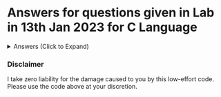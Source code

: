 # Answers for questions given in Lab in 13th Jan 2023 for C Language
<details>
  <summary>Answers (Click to Expand)</summary>
  
  * [Q1. Find the quotient and remainder](Lab1-Answers/lab1-1.c)
  * [Q2. Find the last digit of a number and delete the last digit](Lab1-Answers/lab1-2.c)
  * [Q3. Join a digit and a number](Lab1-Answers/lab1-3.c)
  * [Q4. Delete the last digit](Lab1-Answers/lab1-4.c)
  * [Q5. Delete last two digits](Lab1-Answers/lab1-5.c)
  * [Q6. Print second last digit](Lab1-Answers/lab1-6.c)
  * [Q7. Find sum of last two digits](Lab1-Answers/lab1-7.c)
  * [Q8. Double the last digit](Lab1-Answers/lab1-8.c)
  * [Q9. Double the second last digit](Lab1-Answers/lab1-9.c)
  * [Q10. Delete the second last digit](Lab1-Answers/lab1-10.c)
  * [Q11. Exchange the last two digits](Lab1-Answers/lab1-11.c)
  * [Q12. Exchange the last and the third last digits](Lab1-Answers/lab1-12.c)
  * [Q13. Product after deleting last and second last digit](Lab1-Answers/lab1-13.c)
  * [Q14. Product of two numbers after exchanging their last digits](Lab1-Answers/lab1-14.c)
  <details>
    <summary>Q15. Solve the following programs without using % operator (Click to Expand)</summary>
    
  * [a) Find the second last digit](Lab1-Answers/lab1-15a.c)
  * [b) Delete the second last digit](Lab1-Answers/lab1-15b.c)
  * [c) Exchange the last two digits](Lab1-Answers/lab1-15c.c)
  * [d) Exchange the last and the third last digits](Lab1-Answers/lab1-15d.c)
  * [e) Read one more integer k and print k<sup>th</sup> last digit from a number](Lab1-Answers/lab1-15e.c)
  </details>
</details>

### Disclaimer
I take zero liability for the damage caused to you by this low-effort code. Please use the code above at your discretion.

